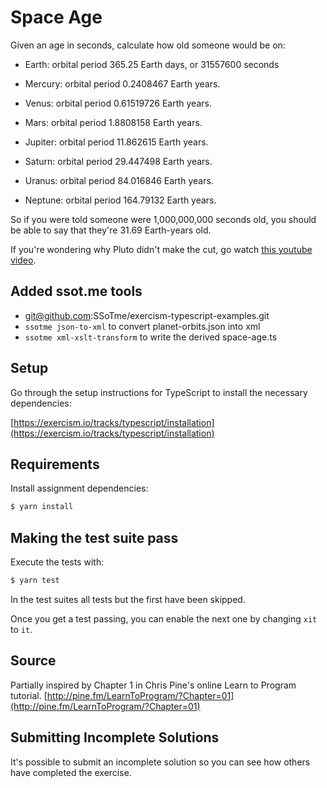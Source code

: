 # Space Age

Given an age in seconds, calculate how old someone would be on:

   - Earth: orbital period 365.25 Earth days, or 31557600 seconds

   - Mercury: orbital period 0.2408467 Earth years.
   - Venus: orbital period 0.61519726 Earth years.
   - Mars: orbital period 1.8808158 Earth years.
   - Jupiter: orbital period 11.862615 Earth years.
   - Saturn: orbital period 29.447498 Earth years.
   - Uranus: orbital period 84.016846 Earth years.
   - Neptune: orbital period 164.79132 Earth years.

So if you were told someone were 1,000,000,000 seconds old, you should
be able to say that they're 31.69 Earth-years old.

If you're wondering why Pluto didn't make the cut, go watch [this
youtube video](http://www.youtube.com/watch?v=Z_2gbGXzFbs).

## Added ssot.me tools
 - git@github.com:SSoTme/exercism-typescript-examples.git
 - `ssotme json-to-xml` to convert planet-orbits.json into xml
 - `ssotme xml-xslt-transform` to write the derived space-age.ts

## Setup

Go through the setup instructions for TypeScript to install the necessary
dependencies:

[https://exercism.io/tracks/typescript/installation](https://exercism.io/tracks/typescript/installation)

## Requirements

Install assignment dependencies:

```bash
$ yarn install
```

## Making the test suite pass

Execute the tests with:

```bash
$ yarn test
```

In the test suites all tests but the first have been skipped.

Once you get a test passing, you can enable the next one by changing `xit` to
`it`.

## Source

Partially inspired by Chapter 1 in Chris Pine's online Learn to Program tutorial. [http://pine.fm/LearnToProgram/?Chapter=01](http://pine.fm/LearnToProgram/?Chapter=01)

## Submitting Incomplete Solutions

It's possible to submit an incomplete solution so you can see how others have completed the exercise.